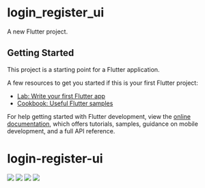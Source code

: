 # login_register_ui

A new Flutter project.

## Getting Started

This project is a starting point for a Flutter application.

A few resources to get you started if this is your first Flutter project:

- [Lab: Write your first Flutter app](https://docs.flutter.dev/get-started/codelab)
- [Cookbook: Useful Flutter samples](https://docs.flutter.dev/cookbook)

For help getting started with Flutter development, view the
[online documentation](https://docs.flutter.dev/), which offers tutorials,
samples, guidance on mobile development, and a full API reference.
# login-register-ui

![](https://github.com/codejuni/login-register-ui/blob/main/login_light.png)
![](https://github.com/codejuni/login-register-ui/blob/main/register_light.png)
![](https://github.com/codejuni/login-register-ui/blob/main/login_dark.png)
![](https://github.com/codejuni/login-register-ui/blob/main/register_dark.png)
